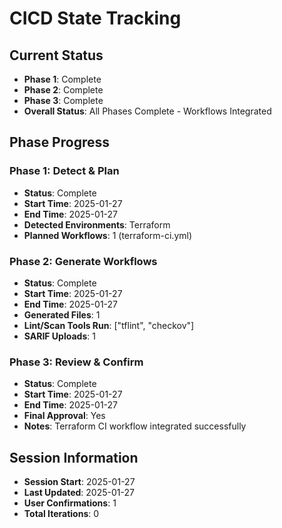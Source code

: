 # CICD State Tracking

## Current Status

- **Phase 1**: Complete
- **Phase 2**: Complete
- **Phase 3**: Complete
- **Overall Status**: All Phases Complete - Workflows Integrated

## Phase Progress

### Phase 1: Detect & Plan

- **Status**: Complete
- **Start Time**: 2025-01-27
- **End Time**: 2025-01-27
- **Detected Environments**: Terraform
- **Planned Workflows**: 1 (terraform-ci.yml)

### Phase 2: Generate Workflows

- **Status**: Complete
- **Start Time**: 2025-01-27
- **End Time**: 2025-01-27
- **Generated Files**: 1
- **Lint/Scan Tools Run**: ["tflint", "checkov"]
- **SARIF Uploads**: 1

### Phase 3: Review & Confirm

- **Status**: Complete
- **Start Time**: 2025-01-27
- **End Time**: 2025-01-27
- **Final Approval**: Yes
- **Notes**: Terraform CI workflow integrated successfully

## Session Information

- **Session Start**: 2025-01-27
- **Last Updated**: 2025-01-27
- **User Confirmations**: 1
- **Total Iterations**: 0